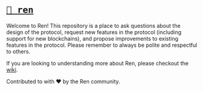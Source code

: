 # [`📃 ren`](https://renproject.io)

Welcome to Ren! This repository is a place to ask questions about the design of the protocol, request new features in the protocol (including support for new blockchains), and propose improvements to existing features in the protocol. Please remember to always be polite and respectful to others.

If you are looking to understanding more about Ren, please checkout the [wiki](https://github.com/renproject/wiki).

Contributed to with ♥ by the Ren community.
